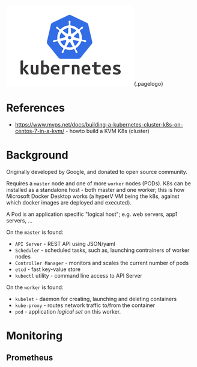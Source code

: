 ![Kubernetes Logo](/uploads/logos/kubernetes-logo.png "kubernetes Logo"){.pagelogo}
<!-- TITLE: kubernetes -->
<!-- SUBTITLE: The De Facto App Hosting Platform -->
# References
* https://www.mvps.net/docs/building-a-kubernetes-cluster-k8s-on-centos-7-in-a-kvm/ - howto build a KVM K8s (cluster)

# Background
Originally developed by Google, and donated to open source community.

Requires a `master` node and one of more `worker` nodes (PODs). K8s can be installed as a standalone host - both master and one worker; this is how Microsoft Docker Desktop works (a hyperV VM being the k8s, against which docker images are deployed and executed).

A Pod is an application specific "logical host"; e.g. web servers, app1 servers, ...

On the `master` is found:
* `API Server` - REST API using JSON/yaml
* `Scheduler` - scheduled tasks, such as, launching contrainers of worker nodes
* `Controller Manager` - monitors and scales the current number of pods 
* `etcd` - fast key-value store
* `kubectl` utility - command line access to API Server

On the `worker` is found:
* `kubelet` - daemon for creating, launching and deleting containers
* `kube-proxy` - routes network traffic to/from the container
* `pod` - application _logical set_ on this worker.


# Monitoring
## Prometheus
